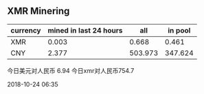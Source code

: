 ## XMR Minering

|currency|mined in last 24 hours|all|in pool|
|---|---|---|---|
|XMR|0.003|0.668|0.461|
|CNY|2.377|503.973|347.624|

今日美元对人民币 6.94	今日xmr对人民币754.7


2018-10-24 06:35